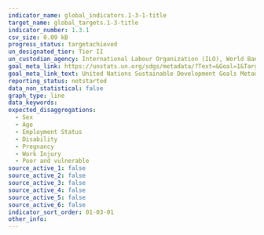 ```yaml
---
indicator_name: global_indicators.1-3-1-title
target_name: global_targets.1-3-title
indicator_number: 1.3.1
csv_size: 0.09 kB
progress_status: targetachieved
un_designated_tier: Tier II
un_custodian_agency: International Labour Organization (ILO), World Bank (WB)
goal_meta_link: https://unstats.un.org/sdgs/metadata/?Text=&Goal=1&Target=1.3
goal_meta_link_text: United Nations Sustainable Development Goals Metadata (PDF 894 KB)
reporting_status: notstarted
data_non_statistical: false
graph_type: line
data_keywords:  
expected_disaggregations:
  - Sex
  - Age
  - Employment Status
  - Disability
  - Pregnancy
  - Work Injury
  - Poor and vulnerable
source_active_1: false
source_active_2: false
source_active_3: false
source_active_4: false
source_active_5: false
source_active_6: false
indicator_sort_order: 01-03-01
other_info: 
---
```

